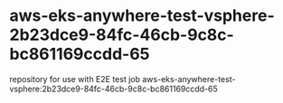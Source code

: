 # aws-eks-anywhere-test-vsphere-2b23dce9-84fc-46cb-9c8c-bc861169ccdd-65
repository for use with E2E test job aws-eks-anywhere-test-vsphere:2b23dce9-84fc-46cb-9c8c-bc861169ccdd-65
